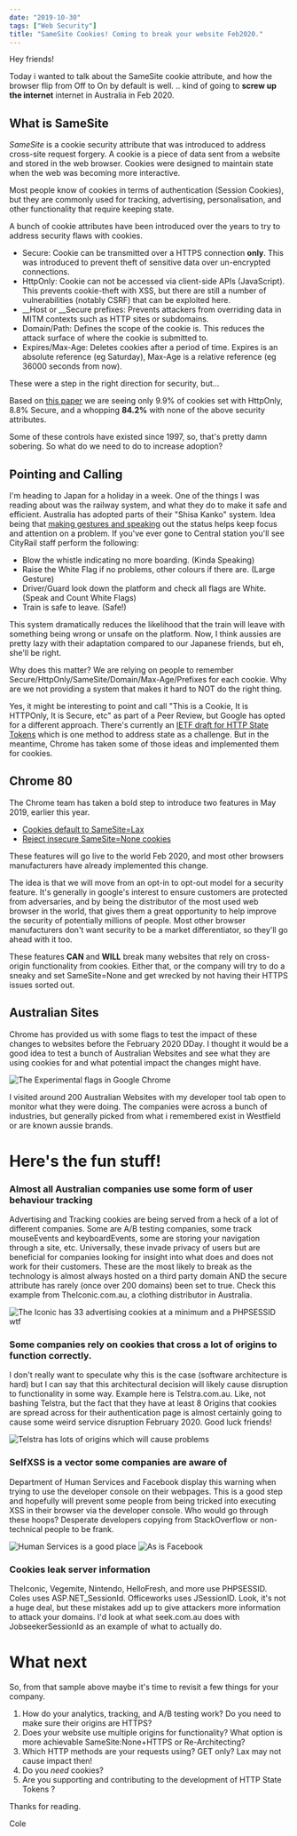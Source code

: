 ```yaml
---
date: "2019-10-30"
tags: ["Web Security"]
title: "SameSite Cookies! Coming to break your website Feb2020."
---
```



Hey friends!

Today i wanted to talk about the SameSite cookie attribute, and how the browser flip from Off to On by default is well. .. kind of going to **screw up the internet** internet in Australia in Feb 2020.

## What is SameSite

_SameSite_ is a cookie security attribute that was introduced to address cross-site request forgery. A cookie is a piece of data sent from a website and stored in the web browser. Cookies were designed to maintain state when the web was becoming more interactive. 

Most people know of cookies in terms of authentication (Session Cookies), but they are commonly used for tracking, advertising, personalisation, and other functionality that require keeping state.

A bunch of cookie attributes have been introduced over the years to try to address security flaws with cookies.

* Secure: Cookie can be transmitted over a HTTPS connection **only**. This was introduced to prevent theft of sensitive data over un-encrypted connections.
* HttpOnly: Cookie can not be accessed via client-side APIs (JavaScript). This prevents cookie-theft with XSS, but there are still a number of vulnerabilities (notably CSRF) that can be exploited here.
* __Host or __Secure prefixes: Prevents attackers from overriding data in MITM contexts such as HTTP sites or subdomains.
* Domain/Path: Defines the scope of the cookie is. This reduces the attack surface of where the cookie is submitted to.
* Expires/Max-Age: Deletes cookies after a period of time. Expires is an absolute reference (eg Saturday), Max-Age is a relative reference (eg 36000 seconds from now).  

These were a step in the right direction for security, but...

Based on [this paper](https://tools.ietf.org/html/draft-west-http-state-tokens-00) we are seeing only 9.9% of cookies set with HttpOnly, 8.8% Secure, and a whopping **84.2%** with none of the above security attributes.

Some of these controls have existed since 1997, so, that's pretty damn sobering. So what do we need to do to increase adoption?

## Pointing and Calling

I'm heading to Japan for a holiday in a week. One of the things I was reading about was the railway system, and what they do to make it safe and efficient. Australia has adopted parts of their "Shisa Kanko" system. Idea being that [making gestures and speaking](https://www.youtube.com/watch?v=9LmdUz3rOQU) out the status helps keep focus and attention on a problem. If you've ever gone to Central station you'll see CityRail staff perform the following:

* Blow the whistle indicating no more boarding. (Kinda Speaking)
* Raise the White Flag if no problems, other colours if there are. (Large Gesture)
* Driver/Guard look down the platform and check all flags are White. (Speak and Count White Flags)
* Train is safe to leave. (Safe!)

This system dramatically reduces the likelihood that the train will leave with something being wrong or unsafe on the platform. Now, I think aussies are pretty lazy with their adaptation compared to our Japanese friends, but eh, she'll be right.

Why does this matter? We are relying on people to remember Secure/HttpOnly/SameSite/Domain/Max-Age/Prefixes for each cookie. Why are we not providing a system that makes it hard to NOT do the right thing.

Yes, it might be interesting to point and call "This is a Cookie, It is HTTPOnly, It is Secure, etc" as part of a Peer Review, but Google has opted for a different approach. There's currently an [IETF draft for HTTP State Tokens](https://tools.ietf.org/html/draft-west-http-state-tokens-00) which is one method to address state as a challenge. But in the meantime, Chrome has taken some of those ideas and implemented them for cookies.

## Chrome 80

The Chrome team has taken a bold step to introduce two features in May 2019, earlier this year. 

* [Cookies default to SameSite=Lax](https://www.chromestatus.com/feature/5088147346030592)
* [Reject insecure SameSite=None cookies](https://www.chromestatus.com/feature/5633521622188032)

These features will go live to the world Feb 2020, and most other browsers manufacturers have already implemented this change.

The idea is that we will move from an opt-in to opt-out model for a security feature. It's generally in google's interest to ensure customers are protected from adversaries, and by being the distributor of the most used web browser in the world, that gives them a great opportunity to help improve the security of potentially millions of people. Most other browser manufacturers don't want security to be a market differentiator, so they'll go ahead with it too.

These features **CAN** and **WILL** break many websites that rely on cross-origin functionality from cookies. Either that, or the company will try to do a sneaky and set SameSite=None and get wrecked by not having their HTTPS issues sorted out.

## Australian Sites

Chrome has provided us with some flags to test the impact of these changes to websites before the February 2020 DDay. I thought it would be a good idea to test a bunch of Australian Websites and see what they are using cookies for and what potential impact the changes might have. 

![The Experimental flags in Google Chrome](../../img/posts/2019-10/Flags.jpg)

I visited around 200 Australian Websites with my developer tool tab open to monitor what they were doing. The companies were across a bunch of industries, but generally picked from what i remembered exist in Westfield or are known aussie brands.

# Here's the fun stuff!

### Almost all Australian companies use some form of user behaviour tracking 

Advertising and Tracking cookies are being served from a heck of a lot of different companies. Some are A/B testing companies, some track mouseEvents and keyboardEvents, some are storing your navigation through a site, etc. Universally, these invade privacy of users but are beneficial for companies looking for insight into what does and does not work for their customers. These are the most likely to break as the technology is almost always hosted on a third party domain AND the secure attribute has rarely (once over 200 domains) been set to true. Check this example from TheIconic.com.au, a clothing distributor in Australia.

![The Iconic has 33 advertising cookies at a minimum and a PHPSESSID wtf](../../img/posts/2019-10/Iconic.jpg)

### Some companies rely on cookies that cross a lot of origins to function correctly.

I don't really want to speculate why this is the case (software architecture is hard) but I can say that this architectural decision will likely cause disruption to functionality in some way. Example here is Telstra.com.au. Like, not bashing Telstra, but the fact that they have at least 8 Origins that cookies are spread across for their authentication page is almost certainly going to cause some weird service disruption February 2020. Good luck friends!

![Telstra has lots of origins which will cause problems](../../img/posts/2019-10/Telstra.JPG)

### SelfXSS is a vector some companies are aware of

Department of Human Services and Facebook display this warning when trying to use the developer console on their webpages. This is a good step and hopefully will prevent some people from being tricked into executing XSS in their browser via the developer console. Who would go through these hoops? Desperate developers copying from StackOverflow or non-technical people to be frank.

![Human Services is a good place](../../img/posts/2019-10/DHS.jpg)
![As is Facebook](../../img/posts/2019-10/FB.jpg)

### Cookies leak server information

TheIconic, Vegemite, Nintendo, HelloFresh, and more use PHPSESSID. Coles uses ASP.NET_SessionId. Officeworks uses JSessionID. Look, it's not a huge deal, but these mistakes add up to give attackers more information to attack your domains. I'd look at what seek.com.au does with JobseekerSessionId as an example of what to actually do.

# What next

So, from that sample above maybe it's time to revisit a few things for your company. 

1. How do your analytics, tracking, and A/B testing work? Do you need to make sure their origins are HTTPS?
2. Does your website use multiple origins for functionality? What option is more achievable SameSite:None+HTTPS or Re-Architecting?
3. Which HTTP methods are your requests using? GET only? Lax may not cause impact then!
4. Do you *need* cookies? 
5. Are you supporting and contributing to the development of HTTP State Tokens ?

Thanks for reading.

Cole